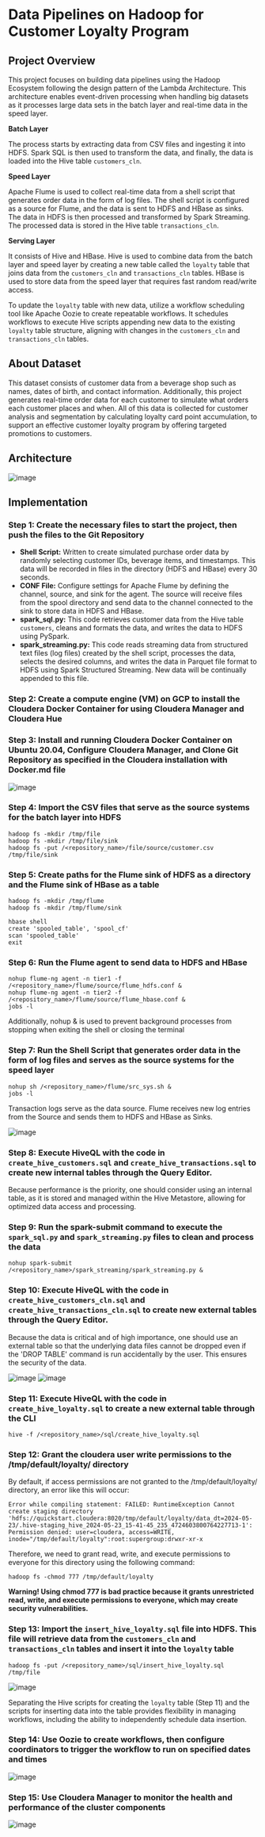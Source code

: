 # Data Pipelines on Hadoop for Customer Loyalty Program
## Project Overview
This project focuses on building data pipelines using the Hadoop Ecosystem following the design pattern of the Lambda Architecture. This architecture enables event-driven processing when handling big datasets as it processes large data sets in the batch layer and real-time data in the speed layer.

**Batch Layer**

The process starts by extracting data from CSV files and ingesting it into HDFS. Spark SQL is then used to transform the data, and finally, the data is loaded into the Hive table ```customers_cln```.

**Speed Layer**

Apache Flume is used to collect real-time data from a shell script that generates order data in the form of log files. The shell script is configured as a source for Flume, and the data is sent to HDFS and HBase as sinks. The data in HDFS is then processed and transformed by Spark Streaming. The processed data is stored in the Hive table ```transactions_cln```.

**Serving Layer**

It consists of Hive and HBase. Hive is used to combine data from the batch layer and speed layer by creating a new table called the ```loyalty``` table that joins data from the ```customers_cln``` and ```transactions_cln``` tables. HBase is used to store data from the speed layer that requires fast random read/write access.

To update the ```loyalty``` table with new data, utilize a workflow scheduling tool like Apache Oozie to create repeatable workflows. It schedules workflows to execute Hive scripts appending new data to the existing ```loyalty``` table structure, aligning with changes in the ```customers_cln``` and ```transactions_cln``` tables.
## About Dataset
This dataset consists of customer data from a beverage shop such as names, dates of birth, and contact information. Additionally, this project generates real-time order data for each customer to simulate what orders each customer places and when. All of this data is collected for customer analysis and segmentation by calculating loyalty card point accumulation, to support an effective customer loyalty program by offering targeted promotions to customers.
## Architecture
![image](https://github.com/getnkit/Data-Pipelines-on-Hadoop-for-Customer-Loyalty-Program/blob/deb32df61f37251d234d67f38eb3c9e70d54c053/images/Data%20Architecture.png)
## Implementation
### Step 1: Create the necessary files to start the project, then push the files to the Git Repository
- **Shell Script:** Written to create simulated purchase order data by randomly selecting customer IDs, beverage items, and timestamps. This data will be recorded in files in the directory (HDFS and HBase) every 30 seconds.
- **CONF File:** Configure settings for Apache Flume by defining the channel, source, and sink for the agent. The source will receive files from the spool directory and send data to the channel connected to the sink to store data in HDFS and HBase.
- **spark_sql.py:** This code retrieves customer data from the Hive table ```customers```, cleans and formats the data, and writes the data to HDFS using PySpark.
- **spark_streaming.py:** This code reads streaming data from structured text files (log files) created by the shell script, processes the data, selects the desired columns, and writes the data in Parquet file format to HDFS using Spark Structured Streaming. New data will be continually appended to this file.
### Step 2: Create a compute engine (VM) on GCP to install the Cloudera Docker Container for using Cloudera Manager and Cloudera Hue
### Step 3: Install and running Cloudera Docker Container on Ubuntu 20.04, Configure Cloudera Manager, and Clone Git Repository as specified in the Cloudera installation with Docker.md file
![image](https://github.com/getnkit/Customer-Loyalty/blob/eb2c95db1a88358fd652ab3daca16f21c0996a61/images/Cloudera%20Manager%20UI.png)
### Step 4: Import the CSV files that serve as the source systems for the batch layer into HDFS
```
hadoop fs -mkdir /tmp/file
hadoop fs -mkdir /tmp/file/sink
hadoop fs -put /<repository_name>/file/source/customer.csv /tmp/file/sink
```
### Step 5: Create paths for the Flume sink of HDFS as a directory and the Flume sink of HBase as a table
```
hadoop fs -mkdir /tmp/flume
hadoop fs -mkdir /tmp/flume/sink
```
```
hbase shell
create 'spooled_table', 'spool_cf'
scan 'spooled_table'
exit
```
### Step 6: Run the Flume agent to send data to HDFS and HBase
```
nohup flume-ng agent -n tier1 -f /<repository_name>/flume/source/flume_hdfs.conf &
nohup flume-ng agent -n tier2 -f /<repository_name>/flume/source/flume_hbase.conf &
jobs -l
```
Additionally, nohup & is used to prevent background processes from stopping when exiting the shell or closing the terminal
### Step 7: Run the Shell Script that generates order data in the form of log files and serves as the source systems for the speed layer
```
nohup sh /<repository_name>/flume/src_sys.sh &
jobs -l
```
Transaction logs serve as the data source. Flume receives new log entries from the Source and sends them to HDFS and HBase as Sinks.

![image](https://github.com/getnkit/Customer-Loyalty/blob/c36a8fb0b3fd10fc4bfe295f8f30d871f28e94d6/images/Flume%20sink.jpg)
### Step 8: Execute HiveQL with the code in ```create_hive_customers.sql``` and ```create_hive_transactions.sql``` to create new internal tables through the Query Editor.
Because performance is the priority, one should consider using an internal table, as it is stored and managed within the Hive Metastore, allowing for optimized data access and processing.
### Step 9: Run the spark-submit command to execute the ```spark_sql.py``` and ```spark_streaming.py``` files to clean and process the data
```
nohup spark-submit /<repository_name>/spark_streaming/spark_streaming.py & 
```
### Step 10: Execute HiveQL with the code in ```create_hive_customers_cln.sql``` and ```create_hive_transactions_cln.sql``` to create new external tables through the Query Editor.
Because the data is critical and of high importance, one should use an external table so that the underlying data files cannot be dropped even if the 'DROP TABLE' command is run accidentally by the user. This ensures the security of the data.

![image](https://github.com/getnkit/Customer-Loyalty/blob/eb2c95db1a88358fd652ab3daca16f21c0996a61/images/customers_cln%20table.png)
![image](https://github.com/getnkit/Customer-Loyalty/blob/eb2c95db1a88358fd652ab3daca16f21c0996a61/images/transactions_cln%20table.png)
### Step 11: Execute HiveQL with the code in ```create_hive_loyalty.sql``` to create a new external table through the CLI
```
hive -f /<repository_name>/sql/create_hive_loyalty.sql
```
### Step 12: Grant the cloudera user write permissions to the /tmp/default/loyalty/ directory
By default, if access permissions are not granted to the /tmp/default/loyalty/ directory, an error like this will occur:
```
Error while compiling statement: FAILED: RuntimeException Cannot create staging directory 'hdfs://quickstart.cloudera:8020/tmp/default/loyalty/data_dt=2024-05-23/.hive-staging_hive_2024-05-23_15-41-45_235_4724603800764227713-1': Permission denied: user=cloudera, access=WRITE, inode="/tmp/default/loyalty":root:supergroup:drwxr-xr-x
```
Therefore, we need to grant read, write, and execute permissions to everyone for this directory using the following command:
```
hadoop fs -chmod 777 /tmp/default/loyalty
```
**Warning! Using chmod 777 is bad practice because it grants unrestricted read, write, and execute permissions to everyone, which may create security vulnerabilities.**
### Step 13: Import the ```insert_hive_loyalty.sql``` file into HDFS. This file will retrieve data from the ```customers_cln``` and ```transactions_cln``` tables and insert it into the ```loyalty``` table
```
hadoop fs -put /<repository_name>/sql/insert_hive_loyalty.sql /tmp/file
```
![image](https://github.com/getnkit/Customer-Loyalty/blob/eb2c95db1a88358fd652ab3daca16f21c0996a61/images/loyalty%20table.png)

Separating the Hive scripts for creating the ```loyalty``` table (Step 11) and the scripts for inserting data into the table provides flexibility in managing workflows, including the ability to independently schedule data insertion.
### Step 14: Use Oozie to create workflows, then configure coordinators to trigger the workflow to run on specified dates and times
![image](https://github.com/getnkit/Customer-Loyalty/blob/eb2c95db1a88358fd652ab3daca16f21c0996a61/images/Oozie%20Dashboard.png)
### Step 15: Use Cloudera Manager to monitor the health and performance of the cluster components
![image](https://github.com/getnkit/Data-Pipelines-on-Hadoop-for-Customer-Loyalty-Program/blob/deb32df61f37251d234d67f38eb3c9e70d54c053/images/Services%20Monitoring.png)
